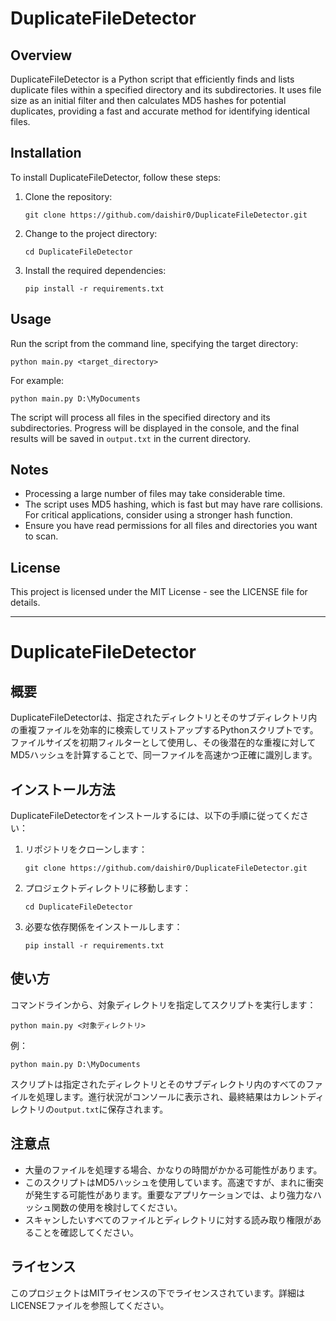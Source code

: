 # DuplicateFileDetector

## Overview
DuplicateFileDetector is a Python script that efficiently finds and lists duplicate files within a specified directory and its subdirectories. It uses file size as an initial filter and then calculates MD5 hashes for potential duplicates, providing a fast and accurate method for identifying identical files.

## Installation
To install DuplicateFileDetector, follow these steps:

1. Clone the repository:
   ```
   git clone https://github.com/daishir0/DuplicateFileDetector.git
   ```
2. Change to the project directory:
   ```
   cd DuplicateFileDetector
   ```
3. Install the required dependencies:
   ```
   pip install -r requirements.txt
   ```

## Usage
Run the script from the command line, specifying the target directory:

```
python main.py <target_directory>
```

For example:
```
python main.py D:\MyDocuments
```

The script will process all files in the specified directory and its subdirectories. Progress will be displayed in the console, and the final results will be saved in `output.txt` in the current directory.

## Notes
- Processing a large number of files may take considerable time.
- The script uses MD5 hashing, which is fast but may have rare collisions. For critical applications, consider using a stronger hash function.
- Ensure you have read permissions for all files and directories you want to scan.

## License
This project is licensed under the MIT License - see the LICENSE file for details.

---

# DuplicateFileDetector

## 概要
DuplicateFileDetectorは、指定されたディレクトリとそのサブディレクトリ内の重複ファイルを効率的に検索してリストアップするPythonスクリプトです。ファイルサイズを初期フィルターとして使用し、その後潜在的な重複に対してMD5ハッシュを計算することで、同一ファイルを高速かつ正確に識別します。

## インストール方法
DuplicateFileDetectorをインストールするには、以下の手順に従ってください：

1. リポジトリをクローンします：
   ```
   git clone https://github.com/daishir0/DuplicateFileDetector.git
   ```
2. プロジェクトディレクトリに移動します：
   ```
   cd DuplicateFileDetector
   ```
3. 必要な依存関係をインストールします：
   ```
   pip install -r requirements.txt
   ```

## 使い方
コマンドラインから、対象ディレクトリを指定してスクリプトを実行します：

```
python main.py <対象ディレクトリ>
```

例：
```
python main.py D:\MyDocuments
```

スクリプトは指定されたディレクトリとそのサブディレクトリ内のすべてのファイルを処理します。進行状況がコンソールに表示され、最終結果はカレントディレクトリの`output.txt`に保存されます。

## 注意点
- 大量のファイルを処理する場合、かなりの時間がかかる可能性があります。
- このスクリプトはMD5ハッシュを使用しています。高速ですが、まれに衝突が発生する可能性があります。重要なアプリケーションでは、より強力なハッシュ関数の使用を検討してください。
- スキャンしたいすべてのファイルとディレクトリに対する読み取り権限があることを確認してください。

## ライセンス
このプロジェクトはMITライセンスの下でライセンスされています。詳細はLICENSEファイルを参照してください。
